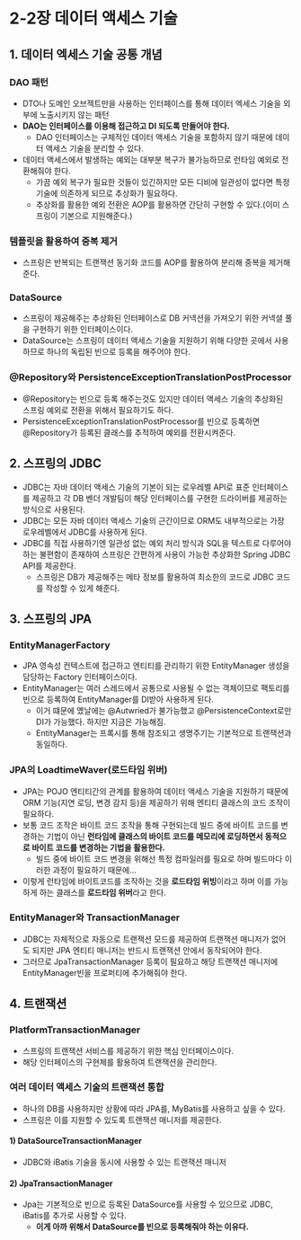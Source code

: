 # 2-2장 데이터 액세스 기술
## 1. 데이터 엑세스 기술 공통 개념
### DAO 패턴
- DTO나 도메인 오브젝트만을 사용하는 인터페이스를 통해 데이터 엑세스 기술을 외부에 노출시키지 않는 패턴
- **DAO는 인터페이스를 이용해 접근하고 DI 되도록 만들어야 한다.**
    - DAO 인터페이스는 구체적인 데이터 액세스 기술을 포함하지 않기 때문에 데이터 액세스 기술을 분리할 수 있다.
- 데이터 액세스에서 발생하는 예외는 대부분 복구가 불가능하므로 런타임 예외로 전환해줘야 한다.
    - 가끔 예외 복구가 필요한 것들이 있긴하지만 모든 디비에 일관성이 없다면 특정 기술에 의존하게 되므로 추상화가 필요하다.
    - 추상화를 활용한 예외 전환은 AOP를 활용하면 간단히 구현할 수 있다.(이미 스프링이 기본으로 지원해준다.)

### 템플릿을 활용하여 중복 제거
- 스프링은 반복되는 트랜잭션 동기화 코드를 AOP를 활용하여 분리해 중복을 제거해준다.

### DataSource
- 스프링이 제공해주는 추상화된 인터페이스로 DB 커넥션을 가져오기 위한 커넥셜 풀을 구현하기 위한 인터페이스이다.
- DataSource는 스프링이 데이터 액세스 기술을 지원하기 위해 다양한 곳에서 사용하므로 하나의 독립된 빈으로 등록을 해주어야 한다.

### @Repository와 PersistenceExceptionTranslationPostProcessor
- @Repository는 빈으로 등록 해주는것도 있지만 데이터 액세스 기술의 추상화된 스프링 예외로 전환을 위해서 필요하기도 하다.
- PersistenceExceptionTranslationPostProcessor를 빈으로 등록하면 @Repository가 등록된 클래스를 추적하여 예외를 전환시켜준다.  

## 2. 스프링의 JDBC
- JDBC는 자바 데이터 액세스 기술의 기본이 되는 로우레벨 API로 표준 인터페이스를 제공하고 각 DB 벤더 개발팀이 해당 인터페이스를 구현한 드라이버를 제공하는 방식으로 사용된다.
- JDBC는 모든 자바 데이터 액세스 기술의 근간이므로 ORM도 내부적으로는 가장 로우레벨에서 JDBC를 사용하게 된다.
- JDBC를 직접 사용하기엔 일관성 없는 예외 처리 방식과 SQL을 텍스트로 다루어야 하는 불편함이 존재하여 스프링은 간편하게 사용이 가능한 추상화한 Spring JDBC API를 제공한다.
    - 스프링은 DB가 제공해주는 메타 정보를 활용하여 최소한의 코드로 JDBC 코드를 작성할 수 있게 해준다.

## 3. 스프링의 JPA
### EntityManagerFactory
- JPA 영속성 컨텍스트에 접근하고 엔티티를 관리하기 위한 EntityManager 생성을 담당하는 Factory 인터페이스이다.
- EntityManager는 여러 스레드에서 공통으로 사용될 수 없는 객체이므로 팩토리를 빈으로 등록하여 EntityManager를 DI받아 사용하게 된다.
    - 이거 떄문에 옜날에는 @Autwried가 불가능했고 @PersistenceContext로만 DI가 가능했다. 하지만 지금은 가능해짐.
    - EntityManager는 프록시를 통해 참조되고 생명주기는 기본적으로 트랜잭션과 동일하다. 

### JPA의 LoadtimeWaver(로드타임 위버)
- JPA는 POJO 엔티티간의 관계를 활용하여 데이터 액세스 기술을 지원하기 때문에 ORM 기능(지연 로딩, 변경 감지 등)을 제공하기 위해 엔티티 클래스의 코드 조작이 필요하다.
- 보통 코드 조작은 바이트 코드 조작을 통해 구현되는데 빌드 중에 바이트 코드를 변경하는 기법이 아닌 **런타임에 클래스의 바이트 코드를 메모리에 로딩하면서 동적으로 바이트 코드를 변경하는 기법을 활용한다.**
    - 빌드 중에 바이트 코드 변경을 위해선 특정 컴파일러를 필요로 하며 빌드마다 이러한 과정이 필요하기 때문에...
- 이렇게 런타임에 바이트코드를 조작하는 것을 **로드타임 위빙**이라고 하며 이를 가능하게 하는 클래스를 **로드타임 위버**라고 한다.  

### EntityManager와 TransactionManager
- JDBC는 자체적으로 자동으로 트랜잭션 모드를 제공하여 트랜잭션 매니저가 없어도 되지만 JPA 엔티티 매니저는 반드시 트랜잭션 안에서 동작되어야 한다.
- 그러므로 JpaTransactionManager 등록이 필요하고 해당 트랜잭션 매니저에 EntityManager빈을 프로퍼티에 추가해줘야 한다.

## 4. 트랜잭션
### PlatformTransactionManager
- 스프링의 트랜잭션 서비스를 제공하기 위한 핵심 인터페이스이다.
- 해당 인터페이스의 구현체를 활용하여 트랜잭션을 관리한다.

### 여러 데이터 액세스 기술의 트랜잭션 통합
- 하나의 DB를 사용하지만 상황에 따라 JPA를, MyBatis를 사용하고 싶을 수 있다.
- 스프링은 이를 지원할 수 있도록 트랜잭션 매니저를 제공한다.

#### 1) DataSourceTransactionManager
- JDBC와 iBatis 기술을 동시에 사용할 수 있는 트랜잭션 매니저

#### 2) JpaTransactionManager
- Jpa는 기본적으로 빈으로 등록된 DataSource를 사용할 수 있으므로 JDBC, iBatis를 추가로 사용할 수 있다.
    - **이게 아까 위해서 DataSource를 빈으로 등록해줘야 하는 이유다.**

